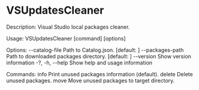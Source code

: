 ﻿# VSUpdatesCleaner

Description:
  Visual Studio local packages cleaner.

Usage:
  VSUpdatesCleaner [command] [options]

Options:
  --catalog-file <catalog-file>    Path to Catalog.json. [default: <App path>]
  --packages-path <packages-path>  Path to downloaded packages directory. [default: <App path>]
  --version                        Show version information
  -?, -h, --help                   Show help and usage information

Commands:
  info           Print unused packages information (default).
  delete         Delete unused packages.
  move <target>  Move unused packages to target directory.